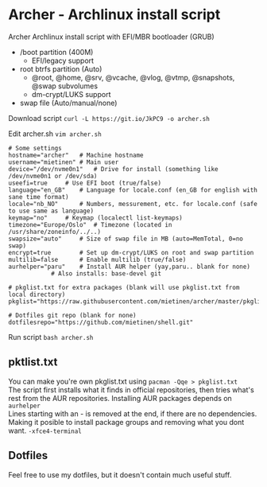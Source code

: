 # Archer - Archlinux install script

Archer Archlinux install script with EFI/MBR bootloader (GRUB)

* /boot partition (400M)
	* EFI/legacy support
* root btrfs partition (Auto)
	* @root, @home, @srv, @vcache, @vlog, @vtmp, @snapshots, @swap subvolumes
	* dm-crypt/LUKS support
* swap file (Auto/manual/none)

Download script `curl -L https://git.io/JkPC9 -o archer.sh`

Edit archer.sh `vim archer.sh`

```
# Some settings
hostname="archer"	# Machine hostname
username="mietinen"	# Main user
device="/dev/nvme0n1"	# Drive for install (something like /dev/nvme0n1 or /dev/sda)
useefi=true		# Use EFI boot (true/false)
language="en_GB"	# Language for locale.conf (en_GB for english with sane time format)
locale="nb_NO"		# Numbers, messurement, etc. for locale.conf (safe to use same as language)
keymap="no"		# Keymap (localectl list-keymaps)
timezone="Europe/Oslo"	# Timezone (located in /usr/share/zoneinfo/../..)
swapsize="auto"		# Size of swap file in MB (auto=MemTotal, 0=no swap)
encrypt=true		# Set up dm-crypt/LUKS on root and swap partition
multilib=false		# Enable multilib (true/false)
aurhelper="paru"	# Install AUR helper (yay,paru.. blank for none)
			# Also installs: base-devel git

# pkglist.txt for extra packages (blank will use pkglist.txt from local directory)
pkglist="https://raw.githubusercontent.com/mietinen/archer/master/pkglist.txt"

# Dotfiles git repo (blank for none)
dotfilesrepo="https://github.com/mietinen/shell.git"
```

Run script `bash archer.sh`

## pktlist.txt

You can make you're own pkglist.txt using `pacman -Qqe > pkglist.txt`  
The script first installs what it finds in official repositories, then tries what's rest from the AUR repositories. Installing AUR packages depends on `aurhelper`  
Lines starting with an - is removed at the end, if there are no dependencies. Making it posible to install package groups and removing what you dont want. `-xfce4-terminal`

## Dotfiles

Feel free to use my dotfiles, but it doesn't contain much useful stuff.
